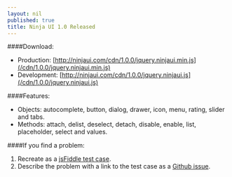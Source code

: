 ```yaml
---
layout: nil
published: true
title: Ninja UI 1.0 Released
---
```

####Download:
* Production: [http://ninjaui.com/cdn/1.0.0/jquery.ninjaui.min.js](/cdn/1.0.0/jquery.ninjaui.min.js)
* Development: [http://ninjaui.com/cdn/1.0.0/jquery.ninjaui.js](/cdn/1.0.0/jquery.ninjaui.js)

####Features:
* Objects: autocomplete, button, dialog, drawer, icon, menu, rating, slider and tabs.
* Methods: attach, delist, deselect, detach, disable, enable, list, placeholder, select and values.

####If you find a problem:
1. Recreate as a [jsFiddle test case](http://jsfiddle.net/ninja/V6shp/).
2. Describe the problem with a link to the test case as a [Github issue](https://github.com/ninja/ui/issues).
